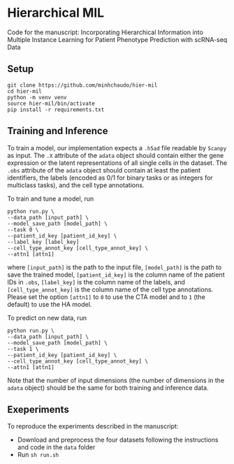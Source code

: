 # Hierarchical MIL

Code for the manuscript: Incorporating Hierarchical Information into Multiple
Instance Learning for Patient Phenotype Prediction
with scRNA-seq Data

## Setup

```
git clone https://github.com/minhchaudo/hier-mil
cd hier-mil
python -m venv venv
source hier-mil/bin/activate
pip install -r requirements.txt
```

## Training and Inference

To train a model, our implementation expects a `.h5ad` file readable by `Scanpy` as input. The `.X` attribute of the `adata` object should contain either the gene expression or the latent representations of all single cells in the dataset. The `.obs` attribute of the `adata` object should contain at least the patient identifiers, the labels (encoded as 0/1 for binary tasks or as integers for multiclass tasks), and the cell type annotations.

To train and tune a model, run

```
python run.py \
--data_path [input_path] \
--model_save_path [model_path] \
--task 0 \
--patient_id_key [patient_id_key] \
--label_key [label_key]
--cell_type_annot_key [cell_type_annot_key] \
--attn1 [attn1]

```

where `[input_path]` is the path to the input file, `[model_path]` is the path to save the trained model, `[patient_id_key]` is the column name of the patient IDs in `.obs`, `[label_key]` is the column name of the labels, and `[cell_type_annot_key]` is the column name of the cell type annotations. Please set the option `[attn1]` to `0` to use the CTA model and to `1` (the default) to use the HA model.

To predict on new data, run

```
python run.py \
--data_path [input_path] \
--model_save_path [model_path] \
--task 1 \
--patient_id_key [patient_id_key] \
--cell_type_annot_key [cell_type_annot_key] \
--attn1 [attn1]

```

Note that the number of input dimensions (the number of dimensions in the `adata` object) should be the same for both training and inference data.

## Exeperiments

To reproduce the experiments described in the manuscript:

- Download and preprocess the four datasets following the instructions and code in the `data` folder
- Run `sh run.sh`
